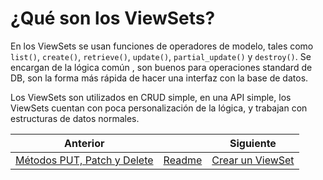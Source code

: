# ¿Qué son los ViewSets?

En los ViewSets se usan funciones de operadores de modelo, tales como `list()`, `create()`, `retrieve()`, `update()`, `partial_update()` y `destroy()`. Se encargan de la lógica común , son buenos para operaciones standard de DB, son la forma más rápida de hacer una interfaz con la base de datos.

Los ViewSets son utilizados en CRUD simple, en una API simple, los ViewSets cuentan con poca personalización de la lógica, y trabajan con estructuras de datos normales.

| Anterior |                        | Siguiente                                   |
| -------- | ---------------------- | ------------------------------------------- |
| [Métodos PUT, Patch y Delete](13_Metodos_PUT_PATCH_DELETE.md) | [Readme](../README.md) | [Crear un ViewSet](15_Crear_ViewSet.md) |
